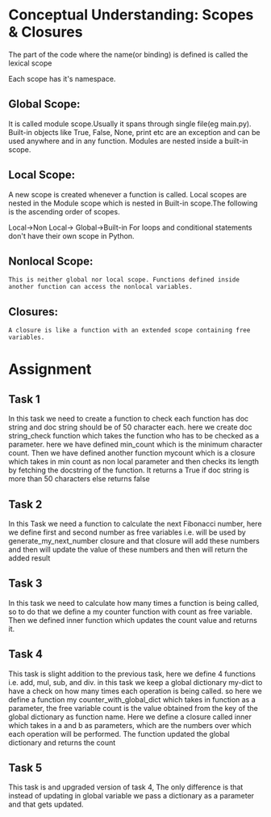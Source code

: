 # Conceptual Understanding: Scopes & Closures

The part of the code where the name(or binding) is defined is called the lexical scope

Each scope has it's namespace.

## Global Scope:
It is called module scope.Usually it spans through single file(eg main.py).
Built-in objects like True, False, None, print etc are an exception and can be used anywhere and in any function.
Modules are nested inside a built-in scope.
## Local Scope:
A new scope is created whenever a function is called. Local scopes are nested in the Module scope which is nested in Built-in scope.The following is the ascending order of scopes.

Local->Non Local-> Global->Built-in
For loops and conditional statements don't have their own scope in Python.
## Nonlocal Scope:
    This is neither global nor local scope. Functions defined inside another function can access the nonlocal variables.
## Closures:
    A closure is like a function with an extended scope containing free variables.
# Assignment
## Task 1
In this task we need to create a function to check each function has doc string and doc string should be of 50 character each. here we create doc string_check function which takes the function who has to be checked as a parameter. here we have defined min_count which is the minimum character count. Then we have defined another function mycount which is a closure which takes in min count as non local parameter and then checks its length by fetching the docstring of the function. It returns a True if doc string is more than 50 characters else returns false

## Task 2
In this Task we need a function to calculate the next Fibonacci number, here we define first and second number as free variables i.e. will be used by generate_my_next_number closure and that closure will add these numbers and then will update the value of these numbers and then will return the added result

## Task 3
In this task we need to calculate how many times a function is being called, so to do that we define a my counter function with count as free variable. Then we defined inner function which updates the count value and returns it.

## Task 4
This task is slight addition to the previous task, here we define 4 functions i.e. add, mul, sub, and div. in this task we keep a global dictionary my-dict to have a check on how many times each operation is being called. so here we define a function my counter_with_global_dict which takes in function as a parameter, the free variable count is the value obtained from the key of the global dictionary as function name. Here we define a closure called inner which takes in a and b as parameters, which are the numbers over which each operation will be performed. The function updated the global dictionary and returns the count

## Task 5
This task is and upgraded version of task 4, The only difference is that instead of updating in global variable we pass a dictionary as a parameter and that gets updated.
